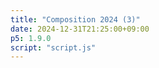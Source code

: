 ```yaml
---
title: "Composition 2024 (3)"
date: 2024-12-31T21:25:00+09:00
p5: 1.9.0
script: "script.js"
---
```


